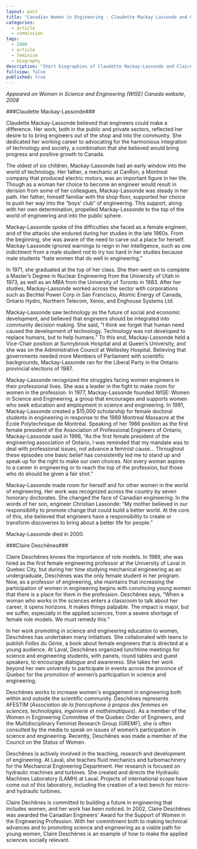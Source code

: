 ```yaml
---
layout: post
title: "Canadian Women in Engineering - Claudette Mackay Lassonde and Claire Deschênes"
categories: 
  - article
  - commission
tags: 
  - 2008
  - article
  - feminism
  - biography
description: "Short biographies of Claudette Mackay-Lassonde and Claire Deschênes, female engineers, for WISE Canada"
fullview: false
published: true
---
```


_Appeared on Women in Science and Engineering (WISE) Canada website, 2008_

###Claudette Mackay-Lassonde###

Claudette Mackay-Lassonde believed that engineers could make a difference. Her work, both in the public and private sectors, reflected her desire to to bring engineers out of the shop and into the community. She dedicated her working career to advocating for the harmonious integration of technology and society, a combination that she believed would bring progress and positive growth to Canada.

The oldest of six children, Mackay-Lassonde had an early window into the world of technology. Her father, a mechanic at CanRon, a Montreal company that produced electric motors, was an important figure in her life. Though as a woman her choice to become an engineer would result in derision from some of her colleagues, Mackay-Lassonde was steady in her path. Her father, himself familiar with the shop floor, supported her choice to push her way into the “boys' club” of engineering. This support, along with her own determination, propelled Mackay-Lassonde to the top of the world of engineering and into the public sphere. 

Mackay-Lassonde spoke of the difficulties she faced as a female engineer, and of the attacks she endured during her studies in the late 1960s. From the beginning, she was aware of the need to carve out a place for herself. Mackay-Lassonde ignored warnings to reign in her intelligence, such as one indictment from a male student not to try too hard in her studies because male students “hate women that do well in engineering.” 

In 1971, she graduated at the top of her class. She then went on to complete a Master’s Degree in Nuclear Engineering from the University of Utah in 1973, as well as an MBA from the University of Toronto in 1983. After her studies, Mackay-Lassonde worked across the sector with corporations such as Bechtel Power Corp in San Francisco, Atomic Energy of Canada, Ontario Hydro, Northern Telecom, Xerox, and Enghouse Systems Ltd. 

Mackay-Lassonde saw technology as the future of social and economic development, and believed that engineers should be integrated into community decision making.  She said, “I think we forget that human need caused the development of technology. Technology was not developed to replace humans, but to help humans.” To this end, Mackay-Lassonde held a Vice-Chair position at Sunnybrook Hospital and at Queen’s University, and she was on the Administrative Council at Wellesley Hospital. Believing that governments needed more Members of Parliament with scientific backgrounds, Mackay-Lassonde ran for the Liberal Party in the Ontario provincial elections of 1987.

Mackay-Lassonde recognized the struggles facing women engineers in their professional lives. She was a leader in the fight to make room for women in the profession. In 1977, Mackay-Lassonde founded WISE: Women in Science and Engineering, a group that encourages and supports women who seek education and employment in science and engineering. In 1991, Mackay-Lassonde created a $15,000 scholarship for female doctoral students in engineering in response to the 1989 Montreal Massacre at the École Polytechnique de Montréal.   Speaking of her 1986 position as the first female president of the Association of Professional Engineers of Ontario, Mackay-Lassonde said in 1996, “As the first female president of the engineering association of Ontario, I was reminded that my mandate was to deal with professional issues, not advance a feminist cause… Throughout these episodes one basic belief has consistently led me to stand up and speak up for the right to make our own choices. Not every woman aspires to a career in engineering or to reach the top of the profession, but those who do should be given a fair shot.”

Mackay-Lassonde made room for herself and for other women in the world of engineering. Her work was recognized across the country by seven honorary doctorates. She changed the face of Canadian engineering. In the words of her son, engineer Christian Lassonde: “My mother believed in our responsibility to promote change that could build a better world. At the core of this, she believed that engineers have a responsibility to create or transform discoveries to bring about a better life for people.” 

Mackay-Lassonde died in 2000.

###Claire Deschênes###

Claire Deschênes knows the importance of role models. In 1989, she was hired as the first female engineering professor at the University of Laval in Quebec City, but during her time studying mechanical engineering as an undergraduate, Deschênes was the only female student in her program. Now, as a professor of engineering, she maintains that increasing the participation of women in engineering begins with convincing young women that there is a place for them in the profession. Deschênes says, “When a woman who works in the sciences enters a classroom to talk about her career, it opens horizons. It makes things palpable. The impact is major, but we suffer, especially in the applied sciences, from a severe shortage of female role models. We must remedy this.”

In her work promoting in science and engineering education to women, Deschênes has undertaken many initiatives. She collaborated with teens to publish _Folles du Génie_, a book about female engineers that is directed at a young audience. At Laval, Deschênes organized lunchtime meetings for science and engineering students, with panels, round tables and guest speakers, to encourage dialogue and awareness. She takes her work beyond her own university to participate in events across the province of Quebec for the promotion of women’s participation in science and engineering.

Deschênes works to increase women's engagement in engineering both within and outside the scientific community. Deschênes represents AFESTIM (_Association de la francophone à propos des femmes en sciences, technologies, ingénierie et mathématiques_). As a member of the Women in Engineering Committee of the Quebec Order of Engineers, and the Multidisciplinary Feminist Research Group (GREMF), she is often consulted by the media to speak on issues of women’s participation in science and engineering. Recently, Deschênes was made a member of the Council on the Status of Women.

Deschênes is actively involved in the teaching, research and development of engineering. At Laval, she teaches fluid mechanics and turbomachinery for the Mechanical Engineering Department. Her research is focused on hydraulic machines and turbines. She created and directs the Hydraulic Machines Laboratory (LAMH) at Laval. Projects of international scope have come out of this laboratory, including the creation of a test bench for micro- and hydraulic turbines. 

Claire Dechênes is committed to building a future in engineering that includes women, and her work has been noticed. In 2002, Claire Deschênes was awarded the Canadian Engineers’ Award for the Support of Women in the Engineering Profession. With her commitment both to making technical advances and to promoting science and engineering as a viable path for young women, Claire Deschênes is an example of how to make the applied sciences socially relevant.